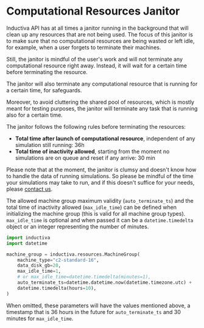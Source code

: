 # Computational Resources Janitor

Inductiva API has at all times a janitor running in the background that will clean
up any resources that are not being used. The focus of this janitor is to make
sure that no computational resources are being wasted or left idle, for example,
when a user forgets to terminate their machines.

Still, the janitor is mindful of the user's work and will not terminate any
computational resource right away. Instead, it will wait for a certain time
before terminating the resource.

The janitor will also terminate any computational resource that is running for
a certain time, for safeguards.

Moreover, to avoid cluttering the shared pool of resources, which is mostly meant for
testing purposes, the janitor will terminate any task that is running also for a
certain time. 

The janitor follows the following rules before terminating the resources:
- **Total time after launch of computational resource**, independent of any
simulation still running: 36h 
- **Total time of inactivity allowed**, starting from the moment no simulations are
on queue and reset if any arrive: 30 min

Please note that at the moment, the janitor is clumsy and doesn't know how to handle
the data of running simulations. So please be mindful of the time your simulations
may take to run, and if this doesn't suffice for your needs, please [contact us](mailto:support@inductiva.ai).


The allowed machine group maximum validity (`auto_terminate_ts`) and the total
time of inactivity allowed (`max_idle_time`) can be defined when initializing
the machine group (this is valid for all machine group types). `max_idle_time`
is optional and when passed it can be a `datetime.timedelta` object or an integer
representing the number of minutes.

```python
import inductiva
import datetime

machine_group = inductiva.resources.MachineGroup(
    machine_type="c2-standard-16",
    data_disk_gb=20,
    max_idle_time=1,
    # or max_idle_time=datetime.timedelta(minutes=1),
    auto_terminate_ts=datetime.datetime.now(datetime.timezone.utc) +
    datetime.timedelta(hours=10),
)
```

When omitted, these parameters will have the values mentioned above, a timestamp
that is 36 hours in the future for `auto_terminate_ts` and 30 minutes for
`max_idle_time`.
